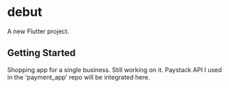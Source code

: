 # debut

A new Flutter project.

## Getting Started

Shopping app for a single business. Still working on it. Paystack API I used in the 'payment_app' repo will be integrated here.
